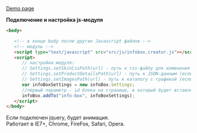 
[Demo page](http://cdv-dev.github.io/info-box-js/)

**Подключение и настройка js-модуля**

  ```html
  <body>
  
     <!-- в конце body после других Javascript файлов -->
     <!-- модуль -->
     <script type="text/javascript" src="src/js/infobox.creator.js"></script>
     <script>
        // настройки модуля:
        // Settings.setSkinCssPath(url) - путь к css-файлу для изменения скина блока (если не задан, по умолчанию  "src/css/box.skin.css" )
        // Settings.setProductDetailsPath(url) - путь к JSON-данным (если не задан, по умолчанию "src/info_box.json")
        // Settings.setImagesPath(url) - путь к каталогу с графикой (если не задан, по умолчанию "src/img")
        var infoBoxSettings = new infoBox.Settings;
        //первый параметр - id блока на странице, в который будет вставлен Info-box
        infoBox.addTo("info-box", infoBoxSettings);
     </script>
  </body>
  ```
  
  Если подключен jquery, будет анимация.  
  Работает в IE7+, Chrome, FireFox, Safari, Opera.
  
